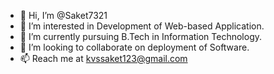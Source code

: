 - 👋 Hi, I’m @Saket7321
- 👀 I’m interested in Development of Web-based Application.
- 🌱 I’m currently pursuing B.Tech in Information Technology.
- 💞️ I’m looking to collaborate on deployment of Software.
- 📫 Reach me at kvssaket123@gmail.com

<!---
Saket7321/Saket7321 is a ✨ special ✨ repository because its `README.md` (this file) appears on your GitHub profile.
You can click the Preview link to take a look at your changes.
--->
